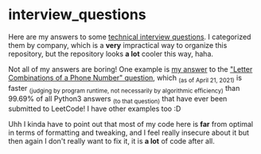 # interview_questions

Here are my answers to some [technical interview questions](https://en.wikipedia.org/wiki/Coding_interview). I categorized them by company, which is a **very** impractical way to organize this repository, but the repository looks **a lot** cooler this way, haha.

Not all of my answers are boring! One example is [my answer](https://github.com/numdar335/interview_questions/blob/main/JPMorgan%20Chase/leetcode_0017.py) to the ["Letter Combinations of a Phone Number" question](https://leetcode.com/problems/letter-combinations-of-a-phone-number/), which <sub>(as of April 21, 2021)</sub> is faster <sub>(judging by program runtime, not necessarily by algorithmic efficiency)</sub> than 99.69% of all Python3 answers <sub>(to that question)</sub> that have ever been submitted to LeetCode! I have other examples too :D

Uhh I kinda have to point out that most of my code here is **far** from optimal in terms of formatting and tweaking, and I feel really insecure about it but then again I don't really want to fix it, it is **a lot** of code after all.
